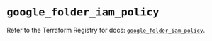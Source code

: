 # `google_folder_iam_policy`

Refer to the Terraform Registry for docs: [`google_folder_iam_policy`](https://registry.terraform.io/providers/hashicorp/google-beta/6.15.0/docs/resources/google_folder_iam_policy).
